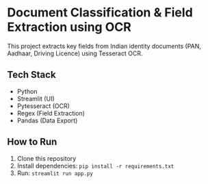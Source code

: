 # Document Classification & Field Extraction using OCR

This project extracts key fields from Indian identity documents (PAN, Aadhaar, Driving Licence) using Tesseract OCR.

## Tech Stack

- Python
- Streamlit (UI)
- Pytesseract (OCR)
- Regex (Field Extraction)
- Pandas (Data Export)

## How to Run

1. Clone this repository
2. Install dependencies: `pip install -r requirements.txt`
3. Run: `streamlit run app.py`
